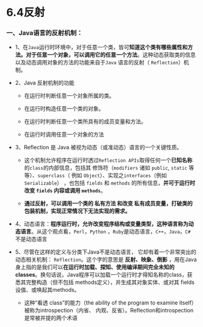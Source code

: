 # 6.4反射

### 一、Java语言的反射机制：

* 1、在`Java`运行时环境中，对于任意一个类，皆可**知道这个类有哪些属性和方法。对于任意一个对象，可以调用它的任意一个方法**。这种动态获取类的信息以及动态调用对象的方法的功能来自于`Java` 语言的反射（ `Reflection`）机制。 

*  2、Java 反射机制的功能

   * 在运行时判断任意一个对象所属的类。 

   * 在运行时构造任意一个类的对象。 

   * 在运行时判断任意一个类所具有的成员变量和方法。 

   * 在运行时调用任意一个对象的方法

* 3、Reflection 是 Java 被视为动态（或准动态）语言的一个关键性质。

   * 这个机制允许程序在运行时透过`Reflection APIs`取得任何一个**已知名称**的`class`的内部信息，包括其 修饰符（`modifiers` 诸如 `public`, `static` 等等）、`superclass`（ 例如 `Object`）、实现之`interfaces`（例如 `Serializable`） ，也包括 `fields` 和 `methods` 的所有信息，**并可于运行时改变 `fields` 内容或调用 `methods`**。

   * **通过反射，可以调用一个类的 私有方法 和改变 私有成员变量，打破类的包装机制，实现正常情况下无法实现的需求。**


* 4、动态语言：**程序运行时，允许改变程序结构或变量类型，这种语言称为动态语言**。从这个观点看，`Perl`，`Python` ，`Ruby`是动态语言，`C++`，`Java`，`C#` 不是动态语言

* 5、尽管在这样的定义与分类下Java不是动态语言， 它却有着一个非常突出的动态相关机制： `Reflection`。这个字的意思是  **反射、映象、倒影** ，用在Java身上指的是我们可以**在运行时加载、探知、使用编译期间完全未知的classes**。换句话说，Java程序可以加载一个运行时才得知名称的class，获悉其完整构造（但不包括 methods定义），并生成其对象实体、或对其 fields设值、或唤起其methods。

     * 这种“看透 class”的能力（the ability of the program to examine itself）被称为introspection（内省、 内观、反省）。Reflection和introspection是常被并提的两个术语
































